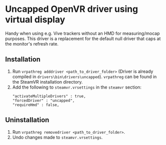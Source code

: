 # Uncapped OpenVR driver using virtual display

Handy when using e.g. Vive trackers without an HMD for measuring/mocap purposes.
This driver is a replacement for the default null driver that caps at the monitor's refresh rate.

## Installation

1. Run `vrpathreg adddriver <path_to_driver_folder>` (Driver is already compiled in `drivers\bin\drivers\uncapped`). `vrpathreg` can be found in the SteamVR installation directory.
2. Add the following to `steamvr.vrsettings` in the `steamvr` section:
    ```
    "activateMultipleDrivers" : true,
    "forcedDriver" : "uncapped",
    "requireHmd" : false,
    ```
## Uninstallation

1. Run `vrpathreg removedriver <path_to_driver_folder>`.
2. Undo changes made to `steamvr.vrsettings`.